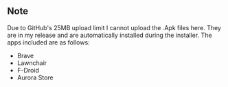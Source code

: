 ## Note
Due to GitHub's 25MB upload limit I cannot upload the .Apk files here. They are in my release and are automatically installed during the installer. The apps included are as follows:
- Brave
- Lawnchair
- F-Droid
- Aurora Store
